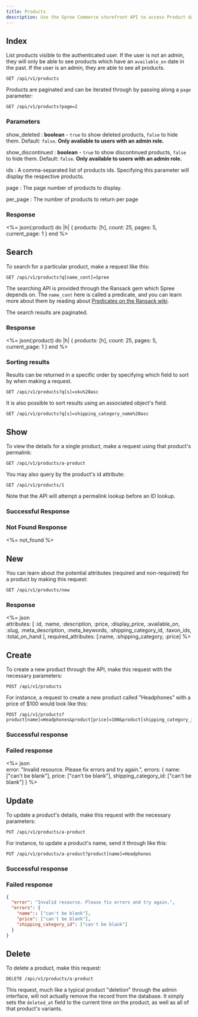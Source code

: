 ```yaml
---
title: Products
description: Use the Spree Commerce storefront API to access Product data.
---
```


## Index

List products visible to the authenticated user. If the user is not an admin, they will only be able to see products which have an `available_on` date in the past. If the user is an admin, they are able to see all products.

```text
GET /api/v1/products
```

Products are paginated and can be iterated through by passing along a `page` parameter:

```text
GET /api/v1/products?page=2
```

### Parameters

show_deleted
: **boolean** - `true` to show deleted products, `false` to hide them. Default: `false`. **Only available to users with an admin role.**

show_discontinued
: **boolean** - `true` to show discontinued products, `false` to hide them. Default: `false`. **Only available to users with an admin role.**

ids
: A comma-separated list of products ids. Specifying this parameter will display the respective products.

page
: The page number of products to display.

per_page
: The number of products to return per page

### Response

<status code="200"></status>
<%= json(:product) do |h|
{ products: [h],
  count: 25,
  pages: 5,
  current_page: 1 }
end %>

## Search

To search for a particular product, make a request like this:

```text
GET /api/v1/products?q[name_cont]=Spree
```

The searching API is provided through the Ransack gem which Spree depends on. The `name_cont` here is called a predicate, and you can learn more about them by reading about [Predicates on the Ransack wiki](https://github.com/ernie/ransack/wiki/Basic-Searching).

The search results are paginated.

### Response

<status code="200"></status>
<%= json(:product) do |h|
{ products: [h],
  count: 25,
  pages: 5,
  current_page: 1 }
end %>

### Sorting results

Results can be returned in a specific order by specifying which field to sort by when making a request.

```text
GET /api/v1/products?q[s]=sku%20asc
```

It is also possible to sort results using an associated object's field.

```text
GET /api/v1/products?q[s]=shipping_category_name%20asc
```

## Show

To view the details for a single product, make a request using that product\'s permalink:

```text
GET /api/v1/products/a-product
```

You may also query by the product\'s id attribute:

```text
GET /api/v1/products/1
```

Note that the API will attempt a permalink lookup before an ID lookup.

### Successful Response

<status code="200"></status>
<json sample="product"></json>

### Not Found Response

<%= not_found %>

## New

You can learn about the potential attributes (required and non-required) for a product by making this request:

```text
GET /api/v1/products/new
```

### Response

<status code="200"></status>
<%= json \
  attributes: [
    :id, :name, :description, :price, :display_price, :available_on,
    :slug, :meta_description, :meta_keywords, :shipping_category_id, :taxon_ids, :total_on_hand
  ],
  required_attributes: [:name, :shipping_category, :price]
 %>

## Create

<alert type="admin_only" kind="danger"></alert>

To create a new product through the API, make this request with the necessary parameters:

```text
POST /api/v1/products
```

For instance, a request to create a new product called \"Headphones\" with a price of $100 would look like this:

```text
POST /api/v1/products?product[name]=Headphones&product[price]=100&product[shipping_category_id]=1
```

### Successful response

<status code="201"></status>

### Failed response

<status code="422"></status>
<%= json \
  error: "Invalid resource. Please fix errors and try again.",
  errors: {
    name: ["can't be blank"],
    price: ["can't be blank"],
    shipping_category_id: ["can't be blank"]
  }
%>

## Update

<alert type="admin_only" kind="danger"></alert>

To update a product\'s details, make this request with the necessary parameters:

```text
PUT /api/v1/products/a-product
```

For instance, to update a product\'s name, send it through like this:

```text
PUT /api/v1/products/a-product?product[name]=Headphones
```

### Successful response

<status code="201"></status>

### Failed response

<status code="422"></status>
```json
{
  "error": "Invalid resource. Please fix errors and try again.",
  "errors": {
    "name":: ["can't be blank"],
    "price": ["can't be blank"],
    "shipping_category_id": ["can't be blank"]
  }
}
```

## Delete

<alert type="admin_only" kind="danger"></alert>

To delete a product, make this request:

```text
DELETE /api/v1/products/a-product
```

This request, much like a typical product \"deletion\" through the admin interface, will not actually remove the record from the database. It simply sets the `deleted_at` field to the current time on the product, as well as all of that product\'s variants.

<status code="204"></status>
